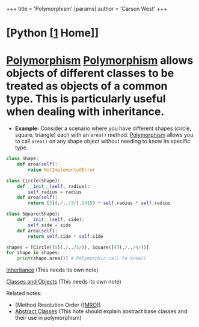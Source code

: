 +++
 title = 'Polymorphism'
[params]
	author = 'Carson West'
+++
# [Python [[1](./../python-[[1/) Home]]
# [Polymorphism](./../polymorphism/)  [Polymorphism](./../polymorphism/) allows objects of different classes to be treated as objects of a common type.  This is particularly useful when dealing with inheritance.

* **Example:**  Consider a scenario where you have different shapes (circle, square, triangle) each with an `area()` method.  [Polymorphism](./../polymorphism/) allows you to call `area()` on any shape object without needing to know its specific type.

```python
class Shape:
    def area(self):
        raise NotImplementedError

class Circle(Shape):
    def __init__(self, radius):
        self.radius = radius
    def area(self):
        return [3](./../3/).14159 * self.radius * self.radius

class Square(Shape):
    def __init__(self, side):
        self.side = side
    def area(self):
        return self.side * self.side

shapes = [Circle([5](./../5/)), Square([4](./../4/))]
for shape in shapes:
    print(shape.area()) # Polymorphic call to area()
```

[Inheritance](./../inheritance/)  (This needs its own note)

[Classes and Objects](./../classes-and-objects/) (This needs its own note)


Related notes:

- [Method Resolution Order ([[MRO](./../method-resolution-order-([[mro/))]]
- [Abstract Classes](./../abstract-classes/) (This note should explain abstract base classes and their use in polymorphism)

